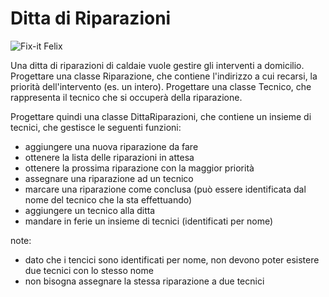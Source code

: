 # Ditta di Riparazioni

![Fix-it Felix](https://cdn.theatlantic.com/static/mt/assets/culture_test/wreck%20it%20urban%20615%20disney.png)

Una ditta di riparazioni di caldaie vuole gestire gli interventi a domicilio.
Progettare una classe Riparazione, che contiene l'indirizzo a cui recarsi, la priorità dell'intervento (es. un intero).
Progettare una classe Tecnico, che rappresenta il tecnico che si occuperà della riparazione.

Progettare quindi una classe DittaRiparazioni, che contiene un insieme di tecnici, che gestisce le seguenti funzioni:
* aggiungere una nuova riparazione da fare
* ottenere la lista delle riparazioni in attesa
* ottenere la prossima riparazione con la maggior priorità
* assegnare una riparazione ad un tecnico
* marcare una riparazione come conclusa (può essere identificata dal nome del tecnico che la sta effettuando)
* aggiungere un tecnico alla ditta
* mandare in ferie un insieme di tecnici (identificati per nome)

note: 
* dato che i tencici sono identificati per nome, non devono poter esistere due tecnici con lo stesso nome
* non bisogna assegnare la stessa riparazione a due tecnici